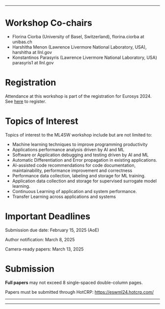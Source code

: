 
<!---
# Program

<figure>
 <center>
  <img src="2024/ESwML-pics.jpg" alt="Workshop"/>
 </center>
</figure>


April 22nd, 2024

### Session 1

13:45 - 14:30 (incl. 10 min Q&A)

**Is Machine Learning Necessary to Use in Cloud Resource Management?** \
Thaleia Dimitra Doudali, IMDEA Software Institute, Madrid, Spain \
<a href='2024/2024-ESwML-Thaleia.pdf'>[Slides]</a>


 
14:30 - 15:15 (incl. 10 min Q&A)

**Towards Transparency in Computational Footprint of Deep Learning** \
Pinar Tözün, IT University of Copenhagen, Denmark \
<a href='2024/2024-ESwML-Pinar.pdf'>[Slides]</a>

### Coffee Break (15:15 - 15:45)

### Session 2

15:45 - 16:30 (incl. 10 min Q&A)

**Challenges and Automation When Using Machine Learning Surrogates in Scientific Applications** \
Konstantinos Parasyris, Lawrence Livermore National Laboratory, USA \
<a href='2024/2024-ESwML-Dinos.pptx'>[Slides]</a>

16:30 - 17:15 (incl. 10 min Q&A)

**Auto-HPCnet: an Automatic Framework to Build Neural Network-based Surrogate for HPC Applications** \
Dong Li, University of California, Merced, CA USA \
<a href='2024/2024-ESwML_auto-hpcnet.pdf'>[Slides]</a>
-->
---

# Workshop Co-chairs
- Florina Ciorba (University of Basel, Switzerland), florina.ciorba at unibas.ch
- Harshitha Menon (Lawrence Livermore National Laboratory, USA), harshitha at llnl.gov
- Konstantinos Parasyris (Lawrence Livermore National Laboratory, USA) parasyris1 at llnl.gov

# Registration
Attendance at this workshop is part of the registration for Eurosys 2024. See [here](http://2024.eurosys.org/) to register.

# Topics of Interest
Topics of interest to the ML4SW workshop include but are not limited to:
- Machine learning techniques to improve programming productivity
- Applications performance analysis driven by AI and ML
- Software or Application  debugging and testing driven by AI and ML
- Automatic Differentiation and Error propagation in existing applications.
- AI-assisted code recommendations for code documentation, maintainability, performance improvement and correctness
- Performance data collection, labeling and storage for ML training.
- Application data collection and storage for supervised surrogate model learning.
- Continuous Learning of application and system performance.
- Transfer Learning across applications and systems


# Important Deadlines
Submission due date: February 15, 2025 (AoE)

Author notification: March 8, 2025

Camera-ready papers: March 13, 2025

# Submission

**Full papers** may not exceed 8 single-spaced double-column pages.

Papers must be submitted through HotCRP: https://eswml24.hotcrp.com/

---
---
